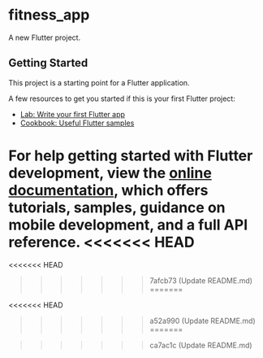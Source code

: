 # fitness_app

A new Flutter project.

## Getting Started

This project is a starting point for a Flutter application.

A few resources to get you started if this is your first Flutter project:

- [Lab: Write your first Flutter app](https://docs.flutter.dev/get-started/codelab)
- [Cookbook: Useful Flutter samples](https://docs.flutter.dev/cookbook)

For help getting started with Flutter development, view the
[online documentation](https://docs.flutter.dev/), which offers tutorials,
samples, guidance on mobile development, and a full API reference.
<<<<<<< HEAD
=======
<!--- 2025-06-03 23:58:10 - Automated trivial update. -->
<!--- 2025-06-04 00:57:02 - Automated trivial update. -->
<!--- 2025-06-04 01:10:06 - Automated trivial update. -->
<!--- 2025-06-04 01:11:02 - Automated trivial update. -->
<!--- 2025-06-05 01:11:00 - Automated trivial update. -->
<!--- 2025-06-06 01:11:03 - Automated trivial update. -->
<!--- 2025-06-07 01:11:00 - Automated trivial update. -->
<<<<<<< HEAD
>>>>>>> 7afcb73 (Update README.md)
=======
<!--- 2025-06-07 18:35:16 - Automated trivial update. -->
<!--- 2025-06-08 01:11:01 - Automated trivial update. -->
<<<<<<< HEAD
>>>>>>> a52a990 (Update README.md)
=======
<!--- 2025-06-08 01:29:18 - Automated trivial update. -->
>>>>>>> ca7ac1c (Update README.md)
<!--- 2025-06-08 01:33:06 - Automated trivial update. -->
<!--- 2025-06-08 13:45:53 - Automated trivial update. -->
<!--- 2025-06-09 01:11:03 - Automated trivial update. -->
<!--- 2025-06-24 20:55:23 - Automated trivial update. -->
<!--- 2025-06-24 21:17:13 - Automated trivial update. -->
